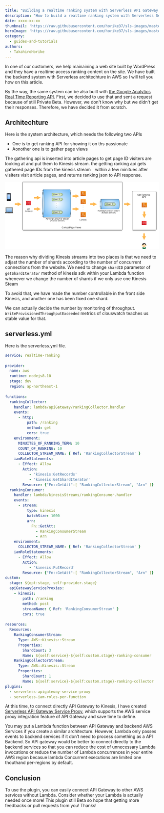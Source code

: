 ```yaml
---
title: "Building a realtime ranking system with Serverless API Gateway Service Proxy plugin"
description: "How to build a realtime ranking system with Serverless Service Proxy plugin"
date: xxxx-xx-xx
thumbnail: 'https://raw.githubusercontent.com/horike37/sls-images/master/realtime-ranking/thumbnail.png'
heroImage: 'https://raw.githubusercontent.com/horike37/sls-images/master/realtime-ranking/hero.jpg'
category:
  - guides-and-tutorials
authors:
  - TakahiroHorike
---
```

In one of our customers, we help mainaining a web site built by WordPress and they have a realtime access ranking content on the site.
We have built the backend system with Serverless architechture in AWS so I will tell you how on this article.

By the way, the same system can be also built with [the Google Analytics Real Time Reporting API](https://developers.google.com/analytics/devguides/reporting/realtime/v3/). First, we decided to use that and sent a request because of still Private Beta. However, we don't know why but we didn't get their responses. Therefore, we have decided it from scratch.

## Architechture
Here is the system architecture, which needs the following two APIs
- One is to get ranking API for showing it on ths passionate
- Aonother one is to gather page views

The gathering api is inserted into article pages to get page ID visiters are looking at and put them to Kinesis stream. the getting ranking api gets gathered page IDs from the kinesis stream　within a few minitues after visiters visit article pages, and returns ranking json to API response.

![The archtecture](https://raw.githubusercontent.com/horike37/sls-images/master/realtime-ranking/ranking-architecture.png)

The reason why dividing Kinesis streams into two places is that we need to adjast the number of shards according to the number of concurrent connections from the website. We need to change `shardID` parametor of `getShardIterator` method of kinesis sdk within your Lambda function　whenever we change the number of shards if we only use one Kinesis Steam

To avoid that, we have made the number controllable in the front side Kinesis, and another one has been fixed one shard.

We can actually decide the number by monitoring of throughput. `WriteProvisionedThroughputExceeded` metrics of clouswatch teaches us stable value for that.

## serverless.yml
Here is the serverless.yml file.

```yaml
service: realtime-ranking

provider:
  name: aws
  runtime: nodejs8.10
  stage: dev
  region: ap-northeast-1

functions:
  rankingCollector:
    handler: lambda/apiGateway/rankingCollector.handler
    events:
      - http:
          path: /ranking
          method: get
          cors: true
    environment:
      MINUITES_OF_RANKING_TERM: 10
      COUNT_OF_RANKING: 10
      COLLECTOR_STREAM_NAME: { Ref: 'RankingCollectorStream' }
    iamRoleStatements:
      - Effect: Allow
        Action:
           - 'kinesis:GetRecords'
           - 'kinesis:GetShardIterator'
        Resource: {"Fn::GetAtt":[ "RankingCollectorStream", "Arn" ]}
  rankingConsumer:
    handler: lambda/kinesisStreams/rankingConsumer.handler
    events:
      - stream:
          type: kinesis
          batchSize: 1000
          arn:
            Fn::GetAtt:
              - RankingConsumerStream
              - Arn
    environment:
      COLLECTOR_STREAM_NAME: { Ref: 'RankingCollectorStream' }
    iamRoleStatements:
      - Effect: Allow
        Action:
           - 'kinesis:PutRecord'
        Resource: {"Fn::GetAtt":[ "RankingCollectorStream", "Arn" ]}
custom:
  stage: ${opt:stage, self:provider.stage}
  apiGatewayServiceProxies:
    - kinesis:
        path: /ranking
        method: post
        streamName: { Ref: 'RankingConsumerStream' }
        cors: true

resources:
  Resources:
    RankingConsumerStream:
      Type: AWS::Kinesis::Stream
      Properties:
        ShardCount: 3
        Name: ${self:service}-${self:custom.stage}-ranking-consumer
    RankingCollectorStream:
      Type: AWS::Kinesis::Stream
      Properties:
        ShardCount: 1
        Name: ${self:service}-${self:custom.stage}-ranking-collector
plugins:
  - serverless-apigateway-service-proxy
  - serverless-iam-roles-per-function
```

At this time, to connect directly API Gateway to Kinesis, I have created [Serverless API Gateway Service Proxy](https://github.com/horike37/serverless-apigateway-service-proxy), which supports the AWS service proxy integration feature of API Gateway and save time to define.

You may put a Lambda function between API Gateway and backend AWS Services if you create a similar architecture.
However, Lambda only passes events to backend services if it don’t need to process something as a API Backend.
So API gateway would be better to connect directly to the backend services so that you can reduce the cost of unnecessary Lambda invocations or reduce the number of Lambda concurrences in your entire AWS region becasue lambda Concurrent executions are limited one thouthand per-regions by default.

## Conclusion
To use the plugin, you can easily connect API Gateway to other AWS services without Lambda.
Consider whether your Lambda is actually needed once more!
This plugin still Beta so hope that getting more feedbacks or pull requests from you! Thanks!
